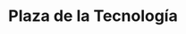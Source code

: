---
title: "Plaza de la Tecnología"
url: /guadalajara/plaza-de-la-tecnologia-avenida-16-de-septiembre/
shop: centro comercial
---